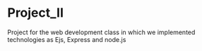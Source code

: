 # Project_II
Project for the web development class in which we implemented technologies as Ejs, Express and node.js
